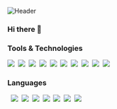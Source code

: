 ![Header](https://github.com/chiragvaswani/chiragvaswani/blob/main/Header.png?raw=true)

### Hi there 👋

### Tools & Technologies 
![](https://img.shields.io/badge/React-20232A?style=for-the-badge&logo=react&logoColor=61DAFB)&nbsp;&nbsp;![](https://img.shields.io/badge/Redux-593D88?style=for-the-badge&logo=redux&logoColor=white)&nbsp;&nbsp;![](https://img.shields.io/badge/Express.js-000000?style=for-the-badge&logo=express&logoColor=white)&nbsp;&nbsp;![](https://img.shields.io/badge/Node.js-43853D?style=for-the-badge&logo=node.js&logoColor=white)&nbsp;&nbsp;![](https://img.shields.io/badge/MongoDB-4EA94B?style=for-the-badge&logo=mongodb&logoColor=white)&nbsp;&nbsp;![](https://img.shields.io/badge/PostgreSQL-316192?style=for-the-badge&logo=postgresql&logoColor=white)&nbsp;&nbsp;![](https://img.shields.io/badge/styled--components-DB7093?style=for-the-badge&logo=styled-components&logoColor=white)&nbsp;&nbsp;![](https://img.shields.io/badge/Flask-000000?style=for-the-badge&logo=flask&logoColor=white)&nbsp;&nbsp;![](https://img.shields.io/badge/GraphQl-E10098?style=for-the-badge&logo=graphql&logoColor=white)&nbsp;&nbsp;![](https://img.shields.io/badge/Git-F05032?style=for-the-badge&logo=git&logoColor=white)
### Languages
&nbsp;&nbsp;![](https://img.shields.io/badge/HTML-239120?style=for-the-badge&logo=html5&logoColor=white)&nbsp;&nbsp;![](https://img.shields.io/badge/CSS-239120?&style=for-the-badge&logo=css3&logoColor=white)&nbsp;&nbsp;![](https://img.shields.io/badge/JavaScript-F7DF1E?style=for-the-badge&logo=javascript&logoColor=black)&nbsp;&nbsp;![](https://img.shields.io/badge/C-00599C?style=for-the-badge&logo=c&logoColor=white)&nbsp;&nbsp;![](	https://img.shields.io/badge/C%2B%2B-00599C?style=for-the-badge&logo=c%2B%2B&logoColor=white)&nbsp;&nbsp;![](https://img.shields.io/badge/Java-ED8B00?style=for-the-badge&logo=java&logoColor=white)&nbsp;&nbsp;![](https://img.shields.io/badge/Swift-FA7343?style=for-the-badge&logo=swift&logoColor=white)&nbsp;&nbsp;![]()&nbsp;&nbsp;![]()

<!--
**chiragvaswani/chiragvaswani** is a ✨ _special_ ✨ repository because its `README.md` (this file) appears on your GitHub profile.

Here are some ideas to get you started:

- 🔭 I’m currently working on ...
- 🌱 I’m currently learning ...
- 👯 I’m looking to collaborate on ...
- 🤔 I’m looking for help with ...
- 💬 Ask me about ...
- 📫 How to reach me: ...
- 😄 Pronouns: ...
- ⚡ Fun fact: ...
-->
